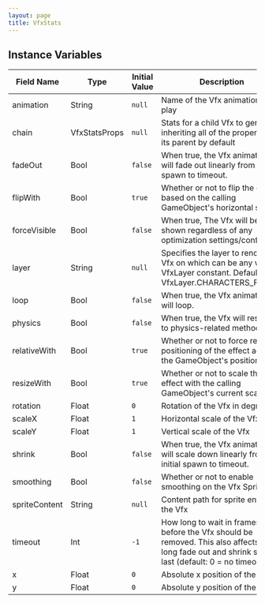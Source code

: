 ```yaml
---
layout: page
title: VfxStats
---
```


## Instance Variables

| Field Name | Type | Initial Value | Description |
| ------------ | ------ | --------------- | ------------- |
| animation | String | `null` | Name of the Vfx animation to play |
| chain | VfxStatsProps | `null` | Stats for a child Vfx to generate, inheriting all of the properties of its parent by default |
| fadeOut | Bool | `false` | When true, the Vfx animation will fade out linearly from initial spawn to timeout. |
| flipWith | Bool | `true` | Whether or not to flip the effect based on the calling GameObject's horizontal scale |
| forceVisible | Bool | `false` | When true, The Vfx will be shown regardless of any optimization settings/configs |
| layer | String | `null` | Specifies the layer to render the Vfx on which can be any valid VfxLayer constant. Defaults to VfxLayer.CHARACTERS_FRONT. |
| loop | Bool | `false` | When true, the Vfx animation will loop. |
| physics | Bool | `false` | When true, the Vfx will respond to physics-related methods |
| relativeWith | Bool | `true` | Whether or not to force relative positioning of the effect against the GameObject's position |
| resizeWith | Bool | `true` | Whether or not to scale the effect with the calling GameObject's current scale |
| rotation | Float | `0` | Rotation of the Vfx in degrees |
| scaleX | Float | `1` | Horizontal scale of the Vfx |
| scaleY | Float | `1` | Vertical scale of the Vfx |
| shrink | Bool | `false` | When true, the Vfx animation will scale down linearly from initial spawn to timeout. |
| smoothing | Bool | `false` | Whether or not to enable smoothing on the Vfx Sprite |
| spriteContent | String | `null` | Content path for sprite entity of the Vfx |
| timeout | Int | `-1` | How long to wait in frames before the Vfx should be removed. This also affects how long fade out and shrink should last (default: 0 = no timeout) |
| x | Float | `0` | Absolute x position of the Vfx |
| y | Float | `0` | Absolute y position of the Vfx |


